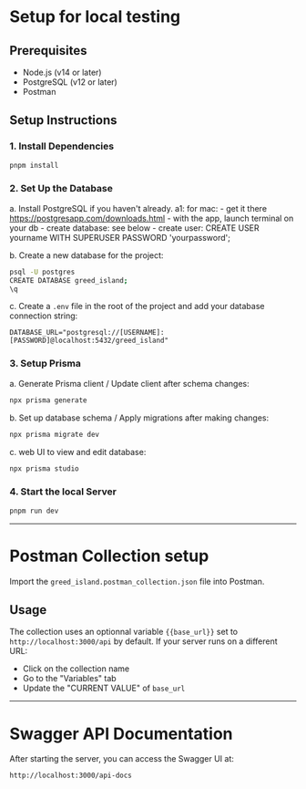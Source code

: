 # Setup for local testing

## Prerequisites

- Node.js (v14 or later)
- PostgreSQL (v12 or later)
- Postman

## Setup Instructions

### 1. Install Dependencies

```bash
pnpm install
```

### 2. Set Up the Database

a. Install PostgreSQL if you haven't already.
    a1: for mac: - get it there https://postgresapp.com/downloads.html
                 - with the app, launch terminal on your db
                 - create database: see below
                 - create user: CREATE USER yourname WITH SUPERUSER PASSWORD 'yourpassword';

b. Create a new database for the project:

```bash
psql -U postgres
CREATE DATABASE greed_island;
\q
```

c. Create a `.env` file in the root of the project and add your database connection string:

```text
DATABASE_URL="postgresql://[USERNAME]:[PASSWORD]@localhost:5432/greed_island"
```

### 3. Setup Prisma

a. Generate Prisma client / Update client after schema changes:

```bash
npx prisma generate
```

b. Set up database schema / Apply migrations after making changes:

```bash
npx prisma migrate dev
```

c. web UI to view and edit database:

```bash
npx prisma studio
```

### 4. Start the local Server

```bash
pnpm run dev
```

---

# Postman Collection setup

Import the `greed_island.postman_collection.json` file into Postman.

## Usage

The collection uses an optionnal variable `{{base_url}}` set to `http://localhost:3000/api` by default. If your server runs on a different URL:

- Click on the collection name
- Go to the "Variables" tab
- Update the "CURRENT VALUE" of `base_url`

---

# Swagger API Documentation

After starting the server, you can access the Swagger UI at:

```text
http://localhost:3000/api-docs
```
